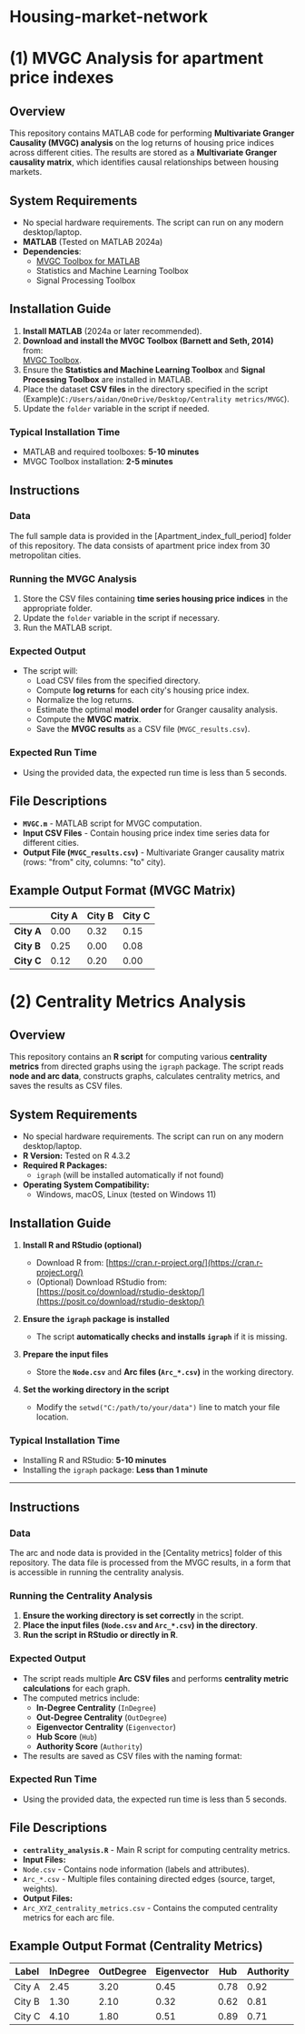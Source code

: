 # Housing-market-network

# (1) MVGC Analysis for apartment price indexes

## Overview
This repository contains MATLAB code for performing **Multivariate Granger Causality (MVGC) analysis** on the log returns of housing price indices across different cities. The results are stored as a **Multivariate Granger causality matrix**, which identifies causal relationships between housing markets.

## System Requirements
- No special hardware requirements. The script can run on any modern desktop/laptop.
- **MATLAB** (Tested on MATLAB 2024a)
- **Dependencies**:
  - [MVGC Toolbox for MATLAB](https://users.sussex.ac.uk/~lionelb/MVGC/html/mvgchelp.html)
  - Statistics and Machine Learning Toolbox
  - Signal Processing Toolbox

## Installation Guide
1. **Install MATLAB** (2024a or later recommended).
2. **Download and install the MVGC Toolbox (Barnett and Seth, 2014)** from:  
   [MVGC Toolbox](https://users.sussex.ac.uk/~lionelb/MVGC/html/mvgchelp.html).
3. Ensure the **Statistics and Machine Learning Toolbox** and **Signal Processing Toolbox** are installed in MATLAB.
4. Place the dataset **CSV files** in the directory specified in the script (Example)`C:/Users/aidan/OneDrive/Desktop/Centrality metrics/MVGC`).
5. Update the `folder` variable in the script if needed.

### Typical Installation Time
- MATLAB and required toolboxes: **5-10 minutes**
- MVGC Toolbox installation: **2-5 minutes**

## Instructions
### Data
The full sample data is provided in the [Apartment_index_full_period] folder of this repository.
The data consists of apartment price index from 30 metropolitan cities.
### Running the MVGC Analysis
1. Store the CSV files containing **time series housing price indices** in the appropriate folder.
2. Update the `folder` variable in the script if necessary.
3. Run the MATLAB script.

### Expected Output
- The script will:
  - Load CSV files from the specified directory.
  - Compute **log returns** for each city's housing price index.
  - Normalize the log returns.
  - Estimate the optimal **model order** for Granger causality analysis.
  - Compute the **MVGC matrix**.
  - Save the **MVGC results** as a CSV file (`MVGC_results.csv`).

### Expected Run Time
- Using the provided data, the expected run time is less than 5 seconds.

## File Descriptions
- **`MVGC.m`** - MATLAB script for MVGC computation.
- **Input CSV Files** - Contain housing price index time series data for different cities.
- **Output File (`MVGC_results.csv`)** - Multivariate Granger causality matrix (rows: "from" city, columns: "to" city).

## Example Output Format (MVGC Matrix)
|   | City A | City B | City C |
|---|--------|--------|--------|
| **City A** | 0.00   | 0.32   | 0.15   |
| **City B** | 0.25   | 0.00   | 0.08   |
| **City C** | 0.12   | 0.20   | 0.00   |

# (2) Centrality Metrics Analysis

## Overview
This repository contains an **R script** for computing various **centrality metrics** from directed graphs using the `igraph` package. The script reads **node and arc data**, constructs graphs, calculates centrality metrics, and saves the results as CSV files.

## System Requirements
- No special hardware requirements. The script can run on any modern desktop/laptop.
- **R Version:** Tested on R 4.3.2
- **Required R Packages:**
  - `igraph` (will be installed automatically if not found)
- **Operating System Compatibility:**
  - Windows, macOS, Linux (tested on Windows 11)

## Installation Guide
1. **Install R and RStudio (optional)**
   - Download R from: [https://cran.r-project.org/](https://cran.r-project.org/)
   - (Optional) Download RStudio from: [https://posit.co/download/rstudio-desktop/](https://posit.co/download/rstudio-desktop/)
   
2. **Ensure the `igraph` package is installed**
   - The script **automatically checks and installs `igraph`** if it is missing.

3. **Prepare the input files**
   - Store the **`Node.csv`** and **Arc files (`Arc_*.csv`)** in the working directory.

4. **Set the working directory in the script**
   - Modify the `setwd("C:/path/to/your/data")` line to match your file location.

### Typical Installation Time
- Installing R and RStudio: **5-10 minutes**
- Installing the `igraph` package: **Less than 1 minute**

---

## Instructions
### Data
The arc and node data is provided in the [Centality metrics] folder of this repository.
The data file is processed from the MVGC results, in a form that is accessible in running the centrality analysis.
### Running the Centrality Analysis
1. **Ensure the working directory is set correctly** in the script.
2. **Place the input files (`Node.csv` and `Arc_*.csv`) in the directory**.
3. **Run the script in RStudio or directly in R**.

### Expected Output
- The script reads multiple **Arc CSV files** and performs **centrality metric calculations** for each graph.
- The computed metrics include:
  - **In-Degree Centrality** (`InDegree`)
  - **Out-Degree Centrality** (`OutDegree`)
  - **Eigenvector Centrality** (`Eigenvector`)
  - **Hub Score** (`Hub`)
  - **Authority Score** (`Authority`)
- The results are saved as CSV files with the naming format:

### Expected Run Time
- Using the provided data, the expected run time is less than 5 seconds.

## File Descriptions
- **`centrality_analysis.R`** - Main R script for computing centrality metrics.
- **Input Files:**
- `Node.csv` - Contains node information (labels and attributes).
- `Arc_*.csv` - Multiple files containing directed edges (source, target, weights).
- **Output Files:**
- `Arc_XYZ_centrality_metrics.csv` - Contains the computed centrality metrics for each arc file.

## Example Output Format (Centrality Metrics)
| Label  | InDegree | OutDegree | Eigenvector | Hub  | Authority |
|--------|---------|----------|-------------|------|-----------|
| City A | 2.45    | 3.20     | 0.45        | 0.78 | 0.92      |
| City B | 1.30    | 2.10     | 0.32        | 0.62 | 0.81      |
| City C | 4.10    | 1.80     | 0.51        | 0.89 | 0.71      |
